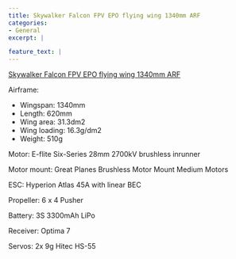 ```yaml
---
title: Skywalker Falcon FPV EPO flying wing 1340mm ARF
categories:
- General
excerpt: |

feature_text: |
---
```


[Skywalker Falcon FPV EPO flying wing 1340mm ARF](https://hobbyking.com/en_us/epo-flying-wing-for-fpv.html)

Airframe:
* Wingspan: 1340mm
* Length: 620mm
* Wing area: 31.3dm2
* Wing loading: 16.3g/dm2
* Weight: 510g

Motor: E-flite Six-Series 28mm 2700kV brushless inrunner 

Motor mount: Great Planes Brushless Motor Mount Medium Motors

ESC: Hyperion Atlas 45A with linear BEC

Propeller: 6 x 4 Pusher

Battery:  3S 3300mAh LiPo

Receiver: Optima 7

Servos: 2x 9g Hitec HS-55
